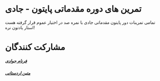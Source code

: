 # تمرین های دوره مقدماتی پایتون - جادی
تمامی تمرینات دور پایتون مقدماتی جادی با نمره صد در اختیار عموم قرار گرفته هست استار یادتون نره!
# مشارکت کنندگان
##### [فرنام جوادی](https://www.farnamjavadi.com)
##### [متین اردستانی](https://github.com/Matin-Ardestani)
